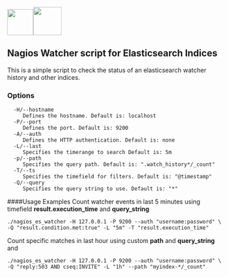 <img src="http://i.imgur.com/DYuYuEJ.png" height=60><img src="http://joinhandshake.com/img/posts/elasticsearch.png" height=65>
## Nagios Watcher script for Elasticsearch Indices

This is a simple script to check the status of an elasticsearch watcher history and other indices.

### Options
```
  -H/--hostname
     Defines the hostname. Default is: localhost
  -P/--port
     Defines the port. Default is: 9200
  -A/--auth
     Defines the HTTP authentication. Default is: none
  -L/--last
     Specifies the timerange to search Default is: 5m
  -p/--path
     Specifies the query path. Default is: ".watch_history*/_count"
  -T/--ts
     Specifies the timefield for filters. Default is: "@timestamp"
  -Q/--query
     Specifies the query string to use. Default is: "*" 
```

####Usage Examples
Count watcher events in last 5 minutes using timefield __result.execution_time__ and __query_string__
```
./nagios_es_watcher -H 127.0.0.1 -P 9200 --auth "username:password" \
-Q "result.condition.met:true" -L "5m" -T "result.execution_time"
```

Count specific matches in last hour using custom __path__ and __query_string__ and 
```
./nagios_es_watcher -H 127.0.0.1 -P 9200 --auth "username:password" \
-Q "reply:503 AND cseq:INVITE" -L "1h" --path "myindex-*/_count"
```
 
